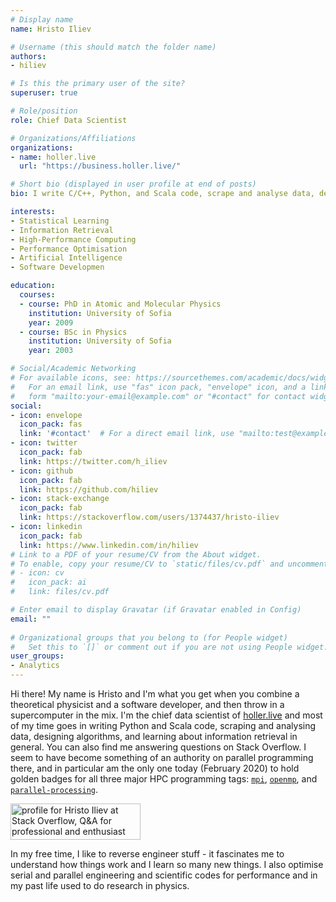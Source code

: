 ```yaml
---
# Display name
name: Hristo Iliev

# Username (this should match the folder name)
authors:
- hiliev

# Is this the primary user of the site?
superuser: true

# Role/position
role: Chief Data Scientist

# Organizations/Affiliations
organizations:
- name: holler.live
  url: "https://business.holler.live/"

# Short bio (displayed in user profile at end of posts)
bio: I write C/C++, Python, and Scala code, scrape and analyse data, design algorithms, and learn about information retrieval in general.

interests:
- Statistical Learning
- Information Retrieval
- High-Performance Computing
- Performance Optimisation
- Artificial Intelligence
- Software Developmen

education:
  courses:
  - course: PhD in Atomic and Molecular Physics
    institution: University of Sofia
    year: 2009
  - course: BSc in Physics
    institution: University of Sofia
    year: 2003

# Social/Academic Networking
# For available icons, see: https://sourcethemes.com/academic/docs/widgets/#icons
#   For an email link, use "fas" icon pack, "envelope" icon, and a link in the
#   form "mailto:your-email@example.com" or "#contact" for contact widget.
social:
- icon: envelope
  icon_pack: fas
  link: '#contact'  # For a direct email link, use "mailto:test@example.org".
- icon: twitter
  icon_pack: fab
  link: https://twitter.com/h_iliev
- icon: github
  icon_pack: fab
  link: https://github.com/hiliev
- icon: stack-exchange
  icon_pack: fab
  link: https://stackoverflow.com/users/1374437/hristo-iliev
- icon: linkedin
  icon_pack: fab
  link: https://www.linkedin.com/in/hiliev
# Link to a PDF of your resume/CV from the About widget.
# To enable, copy your resume/CV to `static/files/cv.pdf` and uncomment the lines below.  
# - icon: cv
#   icon_pack: ai
#   link: files/cv.pdf

# Enter email to display Gravatar (if Gravatar enabled in Config)
email: ""
  
# Organizational groups that you belong to (for People widget)
#   Set this to `[]` or comment out if you are not using People widget.  
user_groups:
- Analytics
---
```


Hi there! My name is Hristo and I'm what you get when you combine a theoretical physicist and a software developer, and then throw in a supercomputer in the mix.
I'm the chief data scientist of [holler.live](https://business.holler.live) and most of my time goes in writing Python and Scala code, scraping and analysing data, designing algorithms, and learning about information retrieval in general.
You can also find me answering questions on Stack Overflow.
I seem to have become something of an authority on parallel programming there, and in particular am the only one today (February 2020) to hold golden badges for all three major HPC programming tags: [`mpi`](https://stackoverflow.com/help/badges/5414/mpi), [`openmp`](https://stackoverflow.com/help/badges/4843/openmp), and [`parallel-processing`](https://stackoverflow.com/help/badges/7758/parallel-processing).

<a href="https://stackoverflow.com/users/1374437/hristo-iliev"><img src="https://stackoverflow.com/users/flair/1374437.png" width="208" height="58" alt="profile for Hristo Iliev at Stack Overflow, Q&amp;A for professional and enthusiast programmers" title="profile for Hristo Iliev at Stack Overflow, Q&amp;A for professional and enthusiast programmers"></a>

In my free time, I like to reverse engineer stuff - it fascinates me to understand how things work and I learn so many new things.
I also optimise serial and parallel engineering and scientific codes for performance and in my past life used to do research in physics.
